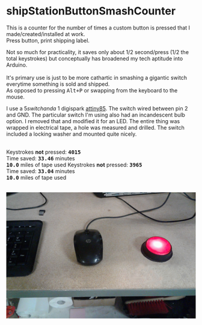 # shipStationButtonSmashCounter<br>
This is a counter for the number of times a custom button is pressed that I made/created/installed at work.<br>
Press button, print shipping label.

Not so much for practicality, it saves only about 1/2 second/press (1/2 the total keystrokes) but conceptually has broadened my tech aptitude into Arduino.<br>
<br>
It's primary use is just to be more cathartic in smashing a gigantic switch everytime something is sold and shipped. <br>
As opposed to pressing <kbd>Alt+P</kbd> or swapping from the keyboard to the mouse. <br>

I use a $5 switch and a ~$1 digispark <a href='https://www.aliexpress.com/item/Free-shipping-1PCS-LOT-GY-Digispark-kickstarter-miniature-minimal-development-board-ATTINY85-module-for-Arduino-usb/32673631021.html?spm=2114.13010608.0.0.U4yBFt'>attiny85</a>. The switch wired between pin 2 and GND. The particular switch I'm using also had an incandescent bulb option. I removed that and modified it for an LED. The entire thing was wrapped in electrical tape, a hole was measured and drilled. The switch included a locking washer and mounted quite nicely.<br>
<br>

Keystrokes **not** pressed: **<kbd>4015</kbd>**<br>
Time saved: **<kbd>33.46</kbd>** minutes<br>
**<kbd>10.0</kbd>** miles of tape used
Keystrokes **not** pressed: **<kbd>3965</kbd>**<br>
Time saved: **<kbd>33.04</kbd>** minutes<br>
**<kbd>10.0</kbd>** miles of tape used<br>
<br>
<center><img src='https://github.com/BiTinerary/shipStationButtonSmash/blob/master/20170414_124519.jpg'></center>
